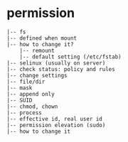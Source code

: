 # permission
    |-- fs 
	|-- defined when mount
	|-- how to change it?
	    |-- remount
	    |-- default setting (/etc/fstab)
    |-- selinux (usually on server)
	|-- check status: policy and rules
	|-- change settings
    |-- file/dir
	|-- mask
	|-- append only
	|-- SUID
	|-- chmod, chown
    |-- process
	|-- effective id, real user id
	|-- permission elevation (sudo)
	|-- how to change it
